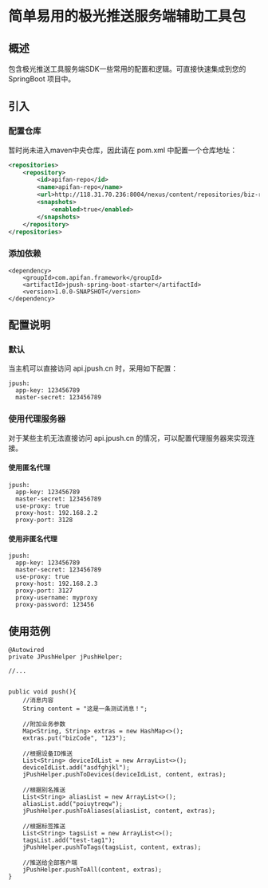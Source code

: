 # 简单易用的极光推送服务端辅助工具包
## 概述
包含极光推送工具服务端SDK一些常用的配置和逻辑。可直接快速集成到您的 SpringBoot 项目中。

## 引入
### 配置仓库
暂时尚未进入maven中央仓库，因此请在 pom.xml 中配置一个仓库地址：
```xml
<repositories>
    <repository>
        <id>apifan-repo</id>
        <name>apifan-repo</name>
        <url>http://118.31.70.236:8004/nexus/content/repositories/biz-repo/</url>
        <snapshots>
            <enabled>true</enabled>
        </snapshots>
    </repository>
</repositories>
```
### 添加依赖
```
<dependency>
    <groupId>com.apifan.framework</groupId>
    <artifactId>jpush-spring-boot-starter</artifactId>
    <version>1.0.0-SNAPSHOT</version>
</dependency>
```

## 配置说明
### 默认
当主机可以直接访问 api.jpush.cn 时，采用如下配置：
```
jpush:
  app-key: 123456789
  master-secret: 123456789
```
### 使用代理服务器
对于某些主机无法直接访问 api.jpush.cn 的情况，可以配置代理服务器来实现连接。
#### 使用匿名代理
```
jpush:
  app-key: 123456789
  master-secret: 123456789
  use-proxy: true
  proxy-host: 192.168.2.2
  proxy-port: 3128
```
#### 使用非匿名代理
```
jpush:
  app-key: 123456789
  master-secret: 123456789
  use-proxy: true
  proxy-host: 192.168.2.3
  proxy-port: 3127
  proxy-username: myproxy
  proxy-password: 123456
```

## 使用范例
```
@Autowired
private JPushHelper jPushHelper;
    
//...


public void push(){
    //消息内容    
    String content = "这是一条测试消息！";
    
    //附加业务参数
    Map<String, String> extras = new HashMap<>();
    extras.put("bizCode", "123");
    
    //根据设备ID推送
    List<String> deviceIdList = new ArrayList<>();
    deviceIdList.add("asdfghjkl");
    jPushHelper.pushToDevices(deviceIdList, content, extras);
    
    //根据别名推送
    List<String> aliasList = new ArrayList<>();
    aliasList.add("poiuytreqw");
    jPushHelper.pushToAliases(aliasList, content, extras);
    
    //根据标签推送
    List<String> tagsList = new ArrayList<>();
    tagsList.add("test-tag1");
    jPushHelper.pushToTags(tagsList, content, extras);
    
    //推送给全部客户端
    jPushHelper.pushToAll(content, extras);    
}

```
